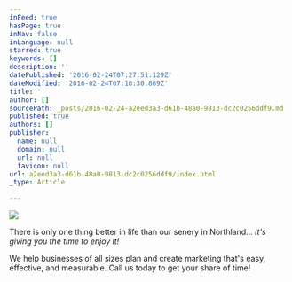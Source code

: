 ```yaml
---
inFeed: true
hasPage: true
inNav: false
inLanguage: null
starred: true
keywords: []
description: ''
datePublished: '2016-02-24T07:27:51.129Z'
dateModified: '2016-02-24T07:16:30.869Z'
title: ''
author: []
sourcePath: _posts/2016-02-24-a2eed3a3-d61b-48a0-9813-dc2c0256ddf9.md
published: true
authors: []
publisher:
  name: null
  domain: null
  url: null
  favicon: null
url: a2eed3a3-d61b-48a0-9813-dc2c0256ddf9/index.html
_type: Article

---
```

![](https://the-grid-user-content.s3-us-west-2.amazonaws.com/284422ba-3120-4d12-ace7-b04b3aeeb321.jpg)

There is only one thing better in life than our senery in Northland... _It's giving you the time to enjoy it!_

We help businesses of all sizes plan and create marketing that's easy, effective, and measurable. Call us today to get your share of time!